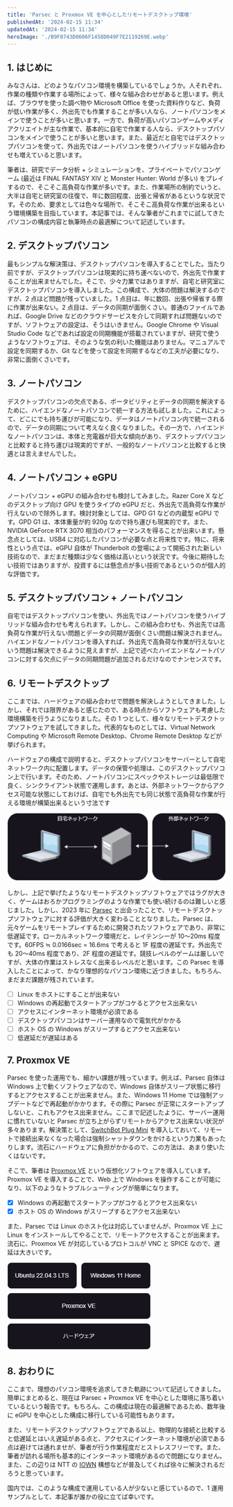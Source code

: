 ```yaml
---
title: 'Parsec と Proxmox VE を中心としたリモートデスクトップ環境'
publishedAt: '2024-02-15 11:34'
updatedAt: '2024-02-15 11:34'
heroImage: './B9F8743D0606F1458D049F7E2119269E.webp'
---
```


## 1. はじめに

みなさんは、どのようなパソコン環境を構築しているでしょうか。人それぞれ、作業の種類や作業する場所によって、様々な組み合わせがあると思います。例えば、ブラウザを使った調べ物や Microsoft Office を使った資料作りなど、負荷が低い作業が多く、外出先でも作業することが多い人なら、ノートパソコンをメインで使うことが多いと思います。一方で、負荷が高いパソコンゲームやメディアクリエイトが主な作業で、基本的に自宅で作業する人なら、デスクトップパソコンをメインで使うことが多いと思います。また、最近だと自宅ではデスクトップパソコンを使って、外出先ではノートパソコンを使うハイブリッドな組み合わせも増えていると思います。

筆者は、研究でデータ分析 + シミュレーションを、プライベートでパソコンゲーム (最近は FINAL FANTASY XIV と Monster Hunter: World が多い) をプレイするので、そこそこ高負荷な作業が多いです。また、作業場所の制約でいうと、大半は自宅と研究室の往復で、年に数回程度、出張と帰省があるというな状況です。そのため、要求としては色々な場所で、そこそこ高負荷な作業が出来るという環境構築を目指しています。本記事では、そんな筆者がこれまでに試してきたパソコンの構成内容と執筆時点の最適解について記述しています。

## 2. デスクトップパソコン

最もシンプルな解決策は、デスクトップパソコンを導入することでした。当たり前ですが、デスクトップパソコンは現実的に持ち運べないので、外出先で作業することが出来ませんでした。そこで、少々力業ではありますが、自宅と研究室にデスクトップパソコンを導入しました。この構成で、大体の問題は解決するのですが、2 点ほど問題が残っていました。1 点目は、年に数回、出張や帰省する際に作業が出来ない。2 点目は、データの同期が面倒くさい。普通のファイルであれば、Google Drive などのクラウドサービスを介して同期すれば問題ないのですが、ソフトウェアの設定は、そうはいきません。Google Chrome や Visual Studio Code などであれば設定の同期機能が搭載されていますが、研究で使うようなソフトウェアは、そのような気の利いた機能はありません。マニュアルで設定を同期するか、Git などを使って設定を同期するなどの工夫が必要になり、非常に面倒くさいです。

## 3. ノートパソコン

デスクトップパソコンの欠点である、ポータビリティとデータの同期を解決するために、ハイエンドなノートパソコンで統一する方法も試しました。これによって、どこにでも持ち運びが可能になり、データはノートパソコン内で統一されるので、データの同期について考えなく良くなりました。その一方で、ハイエンドなノートパソコンは、本体と充電器が巨大な傾向があり、デスクトップパソコンと比較すると持ち運びは現実的ですが、一般的なノートパソコンと比較すると快適とは言えませんでした。

## 4. ノートパソコン + eGPU

ノートパソコン + eGPU の組み合わせも検討してみました。Razer Core X などのデスクトップ向け GPU を使うタイプの eGPU だと、外出先で高負荷な作業が行えないので除外します。検討対象としては、GPD G1 などの内蔵型 eGPU です。GPD G1 は、本体重量が約 920g なので持ち運びも現実的です。また、NVIDIA GeForce RTX 3070 相当のパフォーマンスを得ることが出来います。懸念点としては、USB4 に対応したパソコンが必要な点と将来性です。特に、将来性という点では、eGPU 自体が Thunderbolt の登場によって開拓された新しい技術なので、まだまだ種類は少なく価格は高いという状況です。今後に期待したい技術ではありますが、投資するには懸念点が多い技術であるというのが個人的な評価です。

## 5. デスクトップパソコン + ノートパソコン

自宅ではデスクトップパソコンを使い、外出先ではノートパソコンを使うハイブリッドな組み合わせも考えられます。しかし、この組み合わせも、外出先では高負荷な作業が行えない問題とデータの同期が面倒くさい問題は解決されません。ハイエンドなノートパソコンを導入すれば、外出先で高負荷な作業が行えないという問題は解決できるように見えますが、上記で述べたハイエンドなノートパソコンに対する欠点にデータの同期問題が追加されるだけなのでナンセンスです。

## 6. リモートデスクトップ

ここまでは、ハードウェアの組み合わせで問題を解決しようとしてきました。しかし、それでは限界があると感じたので、ある時点からソフトウェアも考慮した環境構築を行うようになりました。その 1 つとして、様々なリモートデスクトップソフトウェアを試してきました。代表的なものとしては、Virtual Network Computing や Microsoft Remote Desktop、Chrome Remote Desktop などが挙げられます。

ハードウェアの構成で説明すると、デスクトップパソコンをサーバーとして自宅ネットワーク内に配置します。データの保管や処理は、このデスクトップパソコン上で行います。そのため、ノートパソコンにスペックやストレージは最低限で良く、シンクライアント状態で運用します。あとは、外部ネットワークからアクセス可能な状態にしておけば、自宅でも外出先でも同じ状態で高負荷な作業が行える環境が構築出来るという寸法です

![](e0aaa714.drawio.png)

しかし、上記で挙げたようなリモートデスクトップソフトウェアではラグが大きく、ゲームはおろかプログラミングのような作業でも使い続けるのは難しいと感じました。しかし、2023 年に [Parsec](https://parsec.app/) と出会ったことで、リモートデスクトップソフトウェアに対する評価が大きく変わることとなりました。Parsec は、元々ゲームをリモートプレイするために開発されたソフトウェアであり、非常に低遅延です。ローカルネットワーク環境だと、レイテンシーが 10～20ms 程度です。60FPS ≒ 0.0166sec = 16.6ms で考えると 1F 程度の遅延です。外出先でも 20～40ms 程度であり、2F 程度の遅延です。競技レベルのゲームは厳しいですが、大体の作業はストレスなく出来るレベルだと思います。この Parsec を導入したことによって、かなり理想的なパソコン環境に近づきました。もちろん、まだまだ課題が残されています。

- [ ] Linux をホストにすることが出来ない
- [ ] Windows の再起動でスタートアップがコケるとアクセス出来ない
- [ ] アクセスにインターネット環境が必須である
- [ ] デスクトップパソコンはサーバー運用なので電気代がかかる
- [ ] ホスト OS の Windows がスリープするとアクセス出来ない
- [ ] 低遅延だが遅延はある

## 7. Proxmox VE

Parsec を使った運用でも、細かい課題が残っています。例えば、Parsec 自体は Windows 上で動くソフトウェアなので、Windows 自体がスリープ状態に移行するとアクセスすることが出来ません。また、Windows 11 Home では強制アップデートなどで再起動がかかります。その際に Parsec が正常にスタートアップしないと、これもアクセス出来ません。ここまで記述したように、サーバー運用に慣れていないと Parsec が立ち上がらずリモートからアクセス出来ない状況が多々あります。解決策として、[SwitchBot Plug Mini](https://www.switchbot.jp/products/switchbot-plug-mini) を導入しておいて、リモートで接続出来なくなった場合は強制シャットダウンをかけるという力業もあったりします。流石にハードウェアに負担がかかるので、この方法は、あまり使いたくはないです。

そこで、筆者は [Proxmox VE](https://pve.proxmox.com/) という仮想化ソフトウェアを導入しています。Proxmox VE を導入することで、Web 上で Windows を操作することが可能になり、以下のようなトラブルシューティングが簡単になります。

- [x] Windows の再起動でスタートアップがコケるとアクセス出来ない
- [x] ホスト OS の Windows がスリープするとアクセス出来ない

また、Parsec では Linux のホスト化は対応していませんが、Proxmox VE 上に Linux をインストールしてやることで、リモートアクセスすることが出来ます。流石に、Proxmox VE が対応しているプロトコルが VNC と SPICE なので、遅延は大きいです。

![](a11d859e.drawio.png)

## 8. おわりに

ここまで、理想のパソコン環境を追求してきた軌跡について記述してきました。簡単にまとめると、現在は Parsec + Proxmox VE を中心とした環境に落ち着いているという報告です。もちろん、この構成は現在の最適解であるため、数年後に eGPU を中心とした構成に移行している可能性もあります。

また、リモートデスクトップソフトウェアである以上、物理的な接続と比較すると低遅延とはいえ遅延がある点と、アクセスにインターネット環境が必須である点は避けては通れませが、筆者が行う作業程度だとストレスフリーです。また、筆者が訪れる場所も基本的にインターネット環境があるので問題になりません。また、この辺りは NTT の [IOWN](https://www.rd.ntt/iown/) 構想などが普及してくれば徐々に解決されるだろうと思っています。

国内では、このような構成で運用している人が少ないと感じているので、1 運用サンプルとして、本記事が誰かの役に立てば幸いです。
